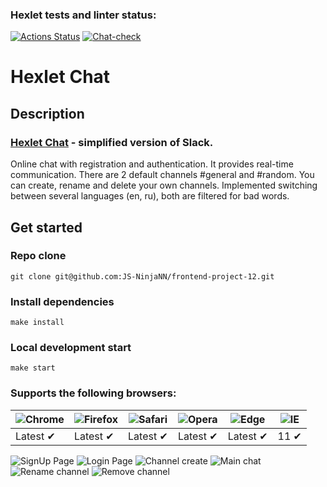 ### Hexlet tests and linter status:
[![Actions Status](https://github.com/JS-NinjaNN/frontend-project-12/workflows/hexlet-check/badge.svg)](https://github.com/JS-NinjaNN/frontend-project-12/actions)
[![Сhat-check](https://github.com/JS-NinjaNN/frontend-project-12/actions/workflows/chat-check.yml/badge.svg)](https://github.com/JS-NinjaNN/frontend-project-12/actions/workflows/chat-check.yml)

# Hexlet Chat

## Description

### [Hexlet Chat](https://frontend-project-12-production-3cf3.up.railway.app) - simplified version of Slack.
Online chat with registration and authentication. It provides real-time communication.
There are 2 default channels #general and #random. You can create, rename and delete your own channels.
Implemented switching between several languages (en, ru), both are filtered for bad words.

## Get started

### Repo clone

```
git clone git@github.com:JS-NinjaNN/frontend-project-12.git
```

### Install dependencies

```
make install
```

### Local development start

```
make start
```

### Supports the following browsers:

![Chrome](https://raw.githubusercontent.com/alrra/browser-logos/main/src/chrome/chrome_48x48.png) | ![Firefox](https://raw.githubusercontent.com/alrra/browser-logos/main/src/firefox/firefox_48x48.png) | ![Safari](https://raw.githubusercontent.com/alrra/browser-logos/main/src/safari/safari_48x48.png) | ![Opera](https://raw.githubusercontent.com/alrra/browser-logos/main/src/opera/opera_48x48.png) | ![Edge](https://raw.githubusercontent.com/alrra/browser-logos/main/src/edge/edge_48x48.png) | ![IE](https://raw.githubusercontent.com/alrra/browser-logos/master/src/archive/internet-explorer_9-11/internet-explorer_9-11_48x48.png) |
--- | --- | --- | --- | --- | --- |
Latest ✔ | Latest ✔ | Latest ✔ | Latest ✔ | Latest ✔ | 11 ✔ |

![SignUp Page](https://user-images.githubusercontent.com/113940218/228737770-5032f2af-7abc-4352-a3dc-d297572f3c9f.PNG)
![Login Page](https://user-images.githubusercontent.com/113940218/228737790-26311fee-0c39-45ed-8f4a-bea6c20f4da4.PNG)
![Channel create](https://user-images.githubusercontent.com/113940218/228737808-266fbb3e-bd1f-4d03-8730-179aeb50fc7a.PNG)
![Main chat](https://user-images.githubusercontent.com/113940218/228737818-21184b00-a6d6-49e2-bc3f-f9cc20624518.PNG)
![Rename channel](https://user-images.githubusercontent.com/113940218/228737833-cbd1ee7c-92c5-4b2e-9221-346c231af6a2.PNG)
![Remove channel](https://user-images.githubusercontent.com/113940218/228737842-da178c28-cead-4fb7-8641-69fd2f4a5197.PNG)


